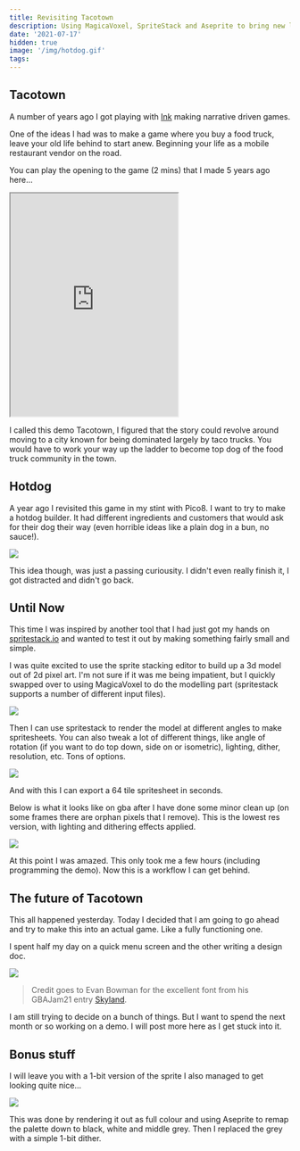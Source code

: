```yaml
---
title: Revisiting Tacotown
description: Using MagicaVoxel, SpriteStack and Aseprite to bring new life to my old idea to make a mobile restaurant simulator.
date: '2021-07-17'
hidden: true
image: '/img/hotdog.gif'
tags:
---
```


>

## Tacotown

A number of years ago I got playing with [Ink](https://github.com/inkle/ink) making narrative driven games.

One of the ideas I had was to make a game where you buy a food truck, leave your old life behind to start anew. Beginning your life as a mobile restaurant vendor on the road.

You can play the opening to the game (2 mins) that I made 5 years ago here...

<iframe style="height:400px; background-color:white;" src="https://foopod.github.io/tacotown/"></iframe>

I called this demo Tacotown, I figured that the story could revolve around moving to a city known for being dominated largely by taco trucks. You would have to work your way up the ladder to become top dog of the food truck community in the town.

## Hotdog

A year ago I revisited this game in my stint with Pico8. I want to try to make a hotdog builder. It had different ingredients and customers that would ask for their dog their way (even horrible ideas like a plain dog in a bun, no sauce!).

<img src="/img/hotdog.gif" class="pixelated"/>

This idea though, was just a passing curiousity. I didn't even really finish it, I got distracted and didn't go back.

## Until Now

This time I was inspired by another tool that I had just got my hands on [spritestack.io](https://spritestack.io) and wanted to test it out by making something fairly small and simple.

I was quite excited to use the sprite stacking editor to build up a 3d model out of 2d pixel art. I'm not sure if it was me being impatient, but I quickly swapped over to using MagicaVoxel to do the modelling part (spritestack supports a number of different input files).

![](/img/MagicaVoxel.png)

Then I can use spritestack to render the model at different angles to make spritesheets. You can also tweak a lot of different things, like angle of rotation (if you want to do top down, side on or isometric), lighting, dither, resolution, etc. Tons of options.

![](/img/spritestack.png)

And with this I can export a 64 tile spritesheet in seconds. 

Below is what it looks like on gba after I have done some minor clean up (on some frames there are orphan pixels that I remove). This is the lowest res version, with lighting and dithering effects applied.

<img src="/img/van_3d.gif" class="pixelated"/>

At this point I was amazed. This only took me a few hours (including programming the demo). Now this is a workflow I can get behind.

## The future of Tacotown

This all happened yesterday. Today I decided that I am going to go ahead and try to make this into an actual game. Like a fully functioning one.

I spent half my day on a quick menu screen and the other writing a design doc.

<img src="/img/van-intro.gif" class="pixelated"/>

> Credit goes to Evan Bowman for the excellent font from his GBAJam21 entry [Skyland](https://github.com/evanbowman/skyland).

I am still trying to decide on a bunch of things. But I want to spend the next month or so working on a demo. I will post more here as I get stuck into it.



## Bonus stuff

I will leave you with a 1-bit version of the sprite I also managed to get looking quite nice...

<img src="/img/van_bw.gif" class="pixelated"/>

This was done by rendering it out as full colour and using Aseprite to remap the palette down to black, white and middle grey. Then I replaced the grey with a simple 1-bit dither. 
